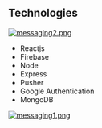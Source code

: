 
## Technologies
[![messaging2.png](https://i.postimg.cc/P555Khvp/messaging2.png)](https://messaging-app-mern-ffe37.web.app/)

- Reactjs
- Firebase
- Node
- Express
- Pusher
- Google Authentication
- MongoDB

[![messaging1.png](https://i.postimg.cc/K8pvHVt9/messaging1.png)](https://messaging-app-mern-ffe37.web.app/)
